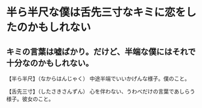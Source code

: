 # 半ら半尺な僕は舌先三寸なキミに恋をしたのかもしれない

## キミの言葉は嘘ばかり。だけど、半端な僕にはそれで十分なのかもしれない。

【半ら半尺】（なからはんじゃく）
中途半端でいいかげんな様子。僕のこと。

【舌先三寸】（したさきさんずん）
心を伴わない、うわべだけの言葉であしらう様子。彼女のこと。